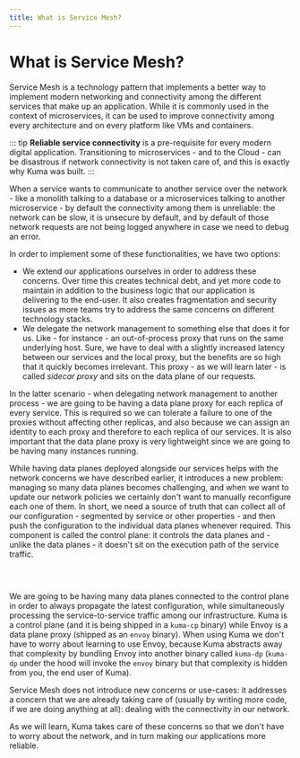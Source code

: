 ```yaml
---
title: What is Service Mesh?
---
```


# What is Service Mesh?

Service Mesh is a technology pattern that implements a better way to implement modern networking and connectivity among the different services that make up an application. While it is commonly used in the context of microservices, it can be used to improve connectivity among every architecture and on every platform like VMs and containers.

::: tip
**Reliable service connectivity** is a pre-requisite for every modern digital application. Transitioning to microservices - and to the Cloud - can be disastrous if network connectivity is not taken care of, and this is exactly why Kuma was built.
:::

When a service wants to communicate to another service over the network - like a monolith talking to a database or a microservices talking to another microservice - by default the connectivity among them is unreliable: the network can be slow, it is unsecure by default, and by default of those network requests are not being logged anywhere in case we need to debug an error.

In order to implement some of these functionalities, we have two options:

* We extend our applications ourselves in order to address these concerns. Over time this creates technical debt, and yet more code to maintain in addition to the business logic that our application is delivering to the end-user. It also creates fragmentation and security issues as more teams try to address the same concerns on different technology stacks.
* We delegate the network management to something else that does it for us. Like - for instance - an out-of-process proxy that runs on the same underlying host. Sure, we have to deal with a slightly increased latency between our services and the local proxy, but the benefits are so high that it quickly becomes irrelevant. This proxy - as we will learn later - is called *sidecar proxy* and sits on the data plane of our requests.

In the latter scenario - when delegating network management to another process - we are going to be having a data plane proxy for each replica of every service. This is required so we can tolerate a failure to one of the proxies without affecting other replicas, and also because we can assign an identity to each proxy and therefore to each replica of our services. It is also important that the data plane proxy is very lightweight since we are going to be having many instances running.

While having data planes deployed alongside our services helps with the network concerns we have described earlier, it introduces a new problem: managing so many data planes becomes challenging, and when we want to update our network policies we certainly don't want to manually reconfigure each one of them. In short, we need a source of truth that can collect all of our configuration - segmented by service or other properties - and then push the configuration to the individual data planes whenever required. This component is called the control plane: it controls the data planes and - unlike the data planes - it doesn't sit on the execution path of the service traffic.

<center>
<img src="/images/docs/0.5.0/diagram-14.jpg" alt="" style="padding-top: 20px; padding-bottom: 10px;"/>
</center>

We are going to be having many data planes connected to the control plane in order to always propagate the latest configuration, while simultaneously processing the service-to-service traffic among our infrastructure. Kuma is a control plane (and it is being shipped in a `kuma-cp` binary) while Envoy is a data plane proxy (shipped as an `envoy` binary). When using Kuma we don't have to worry about learning to use Envoy, because Kuma abstracts away that complexity by bundling Envoy into another binary called `kuma-dp` (`kuma-dp` under the hood will invoke the `envoy` binary but that complexity is hidden from you, the end user of Kuma).

Service Mesh does not introduce new concerns or use-cases: it addresses a concern that we are already taking care of (usually by writing more code, if we are doing anything at all): dealing with the connectivity in our network. 

As we will learn, Kuma takes care of these concerns so that we don't have to worry about the network, and in turn making our applications more reliable.